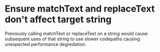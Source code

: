 # Ensure matchText and replaceText don't affect target string

Previously calling matchText or replaceText on a string would
cause subsequent uses of that string to use slower codepaths
causing unexpected performance degredation.
